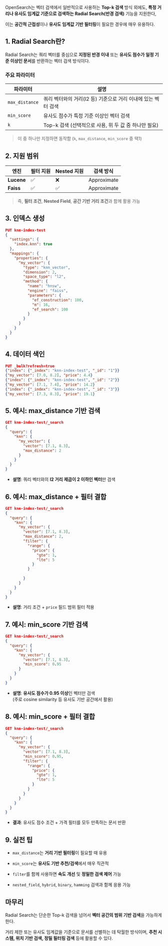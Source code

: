 OpenSearch는 벡터 검색에서 일반적으로 사용하는 **Top-k 검색** 방식 외에도, **특정 거리나 유사도 임계값 기준으로 검색하는 Radial Search(반경 검색)** 기능을 지원한다,

이는 **공간적 근접성**이나 **유사도 임계값 기반 필터링**이 필요한 경우에 매우 유용하다.


## 1. Radial Search란?

Radial Search는 쿼리 벡터를 중심으로 **지정된 반경 이내** 또는 **유사도 점수가 일정 기준 이상인 문서**를 반환하는 벡터 검색 방식이다.

### 주요 파라미터

| 파라미터           | 설명                                    |
| -------------- | ------------------------------------- |
| `max_distance` | 쿼리 벡터와의 거리(l2 등) 기준으로 거리 이내에 있는 벡터 검색 |
| `min_score`    | 유사도 점수가 특정 기준 이상인 벡터 검색               |
| `k`            | Top-k 검색 (선택적으로 사용, 위 두 값 중 하나만 필요)   |

> 이 중 하나만 지정하면 동작함 (`k`, `max_distance`, `min_score` 중 택1)


## 2. 지원 범위

| 엔진         | 필터 지원 | Nested 지원 | 검색 방식       |
| ---------- | ----- | --------- | ----------- |
| **Lucene** | ✅     | ❌         | Approximate |
| **Faiss**  | ✅     | ✅         | Approximate |

> 즉, **필터 조건**, **Nested Field**, **공간 기반 거리 조건**과 함께 활용 가능


## 3. 인덱스 생성

```json
PUT knn-index-test
{
  "settings": {
    "index.knn": true
  },
  "mappings": {
    "properties": {
      "my_vector": {
        "type": "knn_vector",
        "dimension": 2,
        "space_type": "l2",
        "method": {
          "name": "hnsw",
          "engine": "faiss",
          "parameters": {
            "ef_construction": 100,
            "m": 16,
            "ef_search": 100
          }
        }
      }
    }
  }
}
```


## 4. 데이터 색인

```json
PUT _bulk?refresh=true
{"index": {"_index": "knn-index-test", "_id": "1"}}
{"my_vector": [7.0, 8.2], "price": 4.4}
{"index": {"_index": "knn-index-test", "_id": "2"}}
{"my_vector": [7.1, 7.4], "price": 14.2}
{"index": {"_index": "knn-index-test", "_id": "3"}}
{"my_vector": [7.3, 8.3], "price": 19.1}
```


## 5. 예시: max_distance 기반 검색

```json
GET knn-index-test/_search
{
  "query": {
    "knn": {
      "my_vector": {
        "vector": [7.1, 8.3],
        "max_distance": 2
      }
    }
  }
}
```

- **설명**: 쿼리 벡터와의 **l2 거리 제곱이 2 이하인 벡터**만 검색


## 6. 예시: max_distance + 필터 결합

```json
GET knn-index-test/_search
{
  "query": {
    "knn": {
      "my_vector": {
        "vector": [7.1, 8.3],
        "max_distance": 2,
        "filter": {
          "range": {
            "price": {
              "gte": 1,
              "lte": 5
            }
          }
        
        }
      }
    }
  }
}
```

- **설명**: 거리 조건 + `price` 필드 범위 필터 적용


## 7. 예시: min_score 기반 검색

```json
GET knn-index-test/_search
{
  "query": {
    "knn": {
      "my_vector": {
        "vector": [7.1, 8.3],
        "min_score": 0.95
      }
    }
  }
}
```

- **설명**: **유사도 점수가 0.95 이상**인 벡터만 검색  
    (주로 cosine similarity 등 유사도 기반 공간에서 활용)


## 8. 예시: min_score + 필터 결합

```json
GET knn-index-test/_search
{
  "query": {
    "knn": {
      "my_vector": {
        "vector": [7.1, 8.3],
        "min_score": 0.95,
        "filter": {
          "range": {
            "price": {
              "gte": 1,
              "lte": 5
            }
          }
        }
      }
    }
  }
}
```

- **결과**: 유사도 점수 조건 + 가격 필터를 모두 만족하는 문서 반환

## 9. 실전 팁

- `max_distance`는 **거리 기반 필터링**이 필요할 때 유용
    
- `min_score`는 **유사도 기반 추천/검색**에서 매우 직관적
    
- `filter`를 함께 사용하면 **속도 개선** 및 **정밀한 검색 제어** 가능
    
- `nested_field`, `hybrid`, `binary`, `hamming` 검색과 함께 응용 가능


## 마무리

Radial Search는 단순한 Top-k 검색을 넘어서 **벡터 공간의 범위 기반 검색**을 가능하게 한다.

거리 제한 또는 유사도 임계값을 기준으로 문서를 선별하는 데 탁월한 방식이며, **추천 시스템, 위치 기반 검색, 정밀 필터링 검색** 등에 활용할 수 있다.

